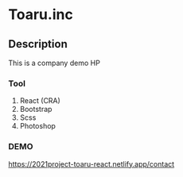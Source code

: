 # Toaru.inc

## Description

This is a company demo HP

### Tool 
1. React (CRA)
3. Bootstrap 
4. Scss
5. Photoshop


### DEMO
https://2021project-toaru-react.netlify.app/contact
